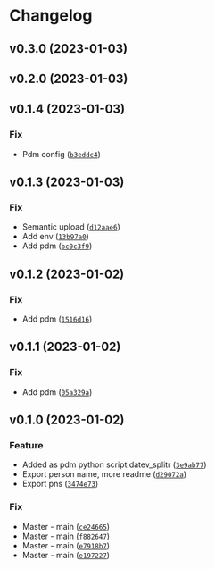 # Changelog

<!--next-version-placeholder-->

## v0.3.0 (2023-01-03)


## v0.2.0 (2023-01-03)


## v0.1.4 (2023-01-03)
### Fix
* Pdm config ([`b3eddc4`](https://github.com/tuergeist/datev-splitter/commit/b3eddc4d7a9d8a3c4f52554f066389a34a7478f7))

## v0.1.3 (2023-01-03)
### Fix
* Semantic upload ([`d12aae6`](https://github.com/tuergeist/datev-splitter/commit/d12aae613363753e3b8d34e839d1bd7b872236fc))
* Add env ([`13b97a0`](https://github.com/tuergeist/datev-splitter/commit/13b97a0c04adf93d48c73cbd7fb6a2f99c2ec886))
* Add pdm ([`bc0c3f9`](https://github.com/tuergeist/datev-splitter/commit/bc0c3f9c20b1493af81962496694e09b44aedcd9))

## v0.1.2 (2023-01-02)
### Fix
* Add pdm ([`1516d16`](https://github.com/tuergeist/datev-splitter/commit/1516d16ccad96b42985532b70674807621d70113))

## v0.1.1 (2023-01-02)
### Fix
* Add pdm ([`05a329a`](https://github.com/tuergeist/datev-splitter/commit/05a329ad9cca7983c0650178302b1b2f94d7c464))

## v0.1.0 (2023-01-02)
### Feature
* Added as pdm python script datev_splitr ([`3e9ab77`](https://github.com/tuergeist/datev-splitter/commit/3e9ab77b2f7712054315181e57fad051fb04fc5a))
* Export person name, more readme ([`d29072a`](https://github.com/tuergeist/datev-splitter/commit/d29072a0ade10334a2feeba801ad33ec1534a5ac))
* Export pns ([`3474e73`](https://github.com/tuergeist/datev-splitter/commit/3474e73ffb7479d7e17f59649ba19dbfa1cbff6e))

### Fix
* Master - main ([`ce24665`](https://github.com/tuergeist/datev-splitter/commit/ce2466549e54622295cf1ddc79914ca724ed9c46))
* Master - main ([`f882647`](https://github.com/tuergeist/datev-splitter/commit/f88264771b9de5f213a523a7ba2e96532ad628fe))
* Master - main ([`e7918b7`](https://github.com/tuergeist/datev-splitter/commit/e7918b7e461335ec4b4483b24b19c7b235c15e11))
* Master - main ([`e197227`](https://github.com/tuergeist/datev-splitter/commit/e19722779b7bd3acf55e5e5d745b9a0bd9ee7cd6))
